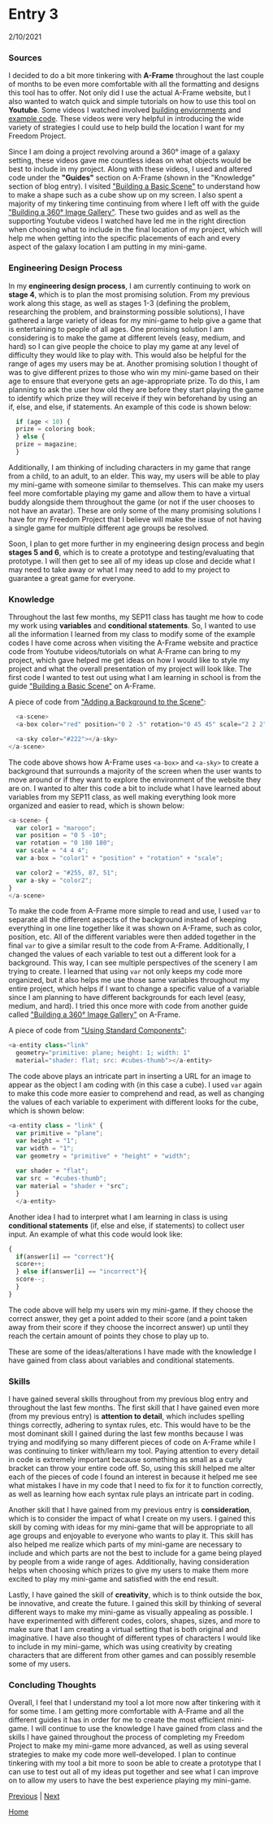 # Entry 3
2/10/2021

### Sources
I decided to do a bit more tinkering with <b>A-Frame</b> throughout the last couple of months to be even more comfortable with all the formatting and designs this tool has to offer. Not only did I use the actual A-Frame website, but I also wanted to watch quick and simple tutorials on how to use this tool on <b>Youtube</b>. Some videos I watched involved <a href="https://www.youtube.com/watch?v=K_1RdCVuu98">building enviornments</a> and <a href="https://www.youtube.com/watch?v=eTFPMxqod2I">example code</a>. These videos were very helpful in introducing the wide variety of strategies I could use to help build the location I want for my Freedom Project. 

Since I am doing a project revolving around a 360° image of a galaxy setting, these videos gave me countless ideas on what objects would be best to include in my project. Along with these videos, I used and altered code under the <b>"Guides"</b> section on A-Frame (shown in the "Knowledge" section of blog entry). I visited <a href="https://aframe.io/docs/1.2.0/guides/building-a-basic-scene.html">"Building a Basic Scene"</a> to understand how to make a shape such as a cube show up on my screen. I also spent a majority of my tinkering time continuing from where I left off with the guide <a href="https://aframe.io/docs/1.2.0/guides/building-a-360-image-gallery.html">"Building a 360° Image Gallery"</a>. These two guides and as well as the supporting Youtube videos I watched have led me in the right direction when choosing what to include in the final location of my project, which will help me when getting into the specific placements of each and every aspect of the galaxy location I am putting in my mini-game.

### Engineering Design Process
In my <b>engineering design process</b>, I am currently continuing to work on <b>stage 4</b>, which is to plan the most promising solution. From my previous work along this stage, as well as stages 1-3 (defining the problem, researching the problem, and brainstorming possible solutions), I have gathered a large variety of ideas for my mini-game to help give a game that is entertaining to people of all ages. One promising solution I am considering is to make the game at different levels (easy, medium, and hard) so I can give people the choice to play my game at any level of difficulty they would like to play with. This would also be helpful for the range of ages my users may be at. Another promising solution I thought of was to give different prizes to those who win my mini-game based on their age to ensure that everyone gets an age-appropriate prize. To do this, I am planning to ask the user how old they are before they start playing the game to identify which prize they will receive if they win beforehand by using an if, else, and else, if statements. An example of this code is shown below:
```javascript
  if (age < 10) {
  prize = coloring book;
  } else {
  prize = magazine;
  }
```
Additionally, I am thinking of including characters in my game that range from a child, to an adult, to an elder. This way, my users will be able to play my mini-game with someone similar to themselves. This can make my users feel more comfortable playing my game and allow them to have a virtual buddy alongside them throughout the game (or not if the user chooses to not have an avatar). These are only some of the many promising solutions I have for my Freedom Project that I believe will make the issue of not having a single game for multiple different age groups be resolved. 

Soon, I plan to get more further in my engineering design process and begin <b>stages 5 and 6</b>, which is to create a prototype and testing/evaluating that prototype. I will then get to see all of my ideas up close and decide what I may need to take away or what I may need to add to my project to guarantee a great game for everyone.

### Knowledge
Throughout the last few months, my SEP11 class has taught me how to code my work using <b>variables</b> and <b>conditional statements</b>. So, I wanted to use all the information I learned from my class to modify some of the example codes I have come across when visiting the A-Frame website and practice code from Youtube videos/tutorials on what A-Frame can bring to my project, which gave helped me get ideas on how I would like to style my project and what the overall presentation of my project will look like. The first code I wanted to test out using what I am learning in school is from the guide <a href="https://aframe.io/docs/1.2.0/guides/building-a-basic-scene.html">"Building a Basic Scene"</a> on A-Frame.  

A piece of code from <a href="https://aframe.io/docs/1.2.0/guides/building-a-basic-scene.html#adding-a-background-to-the-scene">"Adding a Background to the Scene"</a>:
```javascript
  <a-scene>
  <a-box color="red" position="0 2 -5" rotation="0 45 45" scale="2 2 2"></a-box>

  <a-sky color="#222"></a-sky>
</a-scene>
```

The code above shows how A-Frame uses ```<a-box>``` and ```<a-sky>``` to create a background that surrounds a majority of the screen when the user wants to move around or if they want to explore the environment of the website they are on. I wanted to alter this code a bit to include what I have learned about variables from my SEP11 class, as well making everything look more organized and easier to read, which is shown below:

```javascript
<a-scene> {
  var color1 = "maroon"; 
  var position = "0 5 -10"; 
  var rotation = "0 180 180"; 
  var scale = "4 4 4";
  var a-box = "color1" + "position" + "rotation" + "scale";

  var color2 = "#255, 87, 51";
  var a-sky = "color2"; 
}
</a-scene> 
```

To make the code from A-Frame more simple to read and use, I used ```var``` to separate all the different aspects of the background instead of keeping everything in one line together like it was shown on A-Frame, such as color, position, etc. All of the different variables were then added together in the final ```var``` to give a similar result to the code from A-Frame. Additionally, I changed the values of each variable to test out a different look for a background. This way, I can see multiple perspectives of the scenery I am trying to create. I learned that using ```var``` not only keeps my code more organized, but it also helps me use those same variables throughout my entire project, which helps if I want to change a specific value of a variable since I am planning to have different backgrounds for each level (easy, medium, and hard). I tried this once more with code from another guide called <a href="https://aframe.io/docs/1.2.0/guides/building-a-360-image-gallery.html">"Building a 360° Image Gallery"</a> on A-Frame. 

A piece of code from <a href="https://aframe.io/docs/1.2.0/guides/building-a-360-image-gallery.html#layout-component-to-lay-out-links">"Using Standard Components"</a>:

```javascript
<a-entity class="link"
  geometry="primitive: plane; height: 1; width: 1"
  material="shader: flat; src: #cubes-thumb"></a-entity>
 ```
 
The code above plays an intricate part in inserting a URL for an image to appear as the object I am coding with (in this case a cube). I used ```var``` again to make this code more easier to comprehend and read, as well as changing the values of each variable to experiment with different looks for the cube, which is shown below:
 
```javascript
<a-entity class = "link" {
  var primitive = "plane"; 
  var height = "1"; 
  var width = "1";
  var geometry = "primitive" + "height" + "width";
  
  var shader = "flat"; 
  var src = "#cubes-thumb";
  var material = "shader + "src";
  } 
  </a-entity>
```

Another idea I had to interpret what I am learning in class is using <b>conditional statements</b> (if, else and else, if statements) to collect user input. An example of what this code would look like:

```javascript
{
  if(answer[i] == "correct"){
  score++;
  } else if(answer[i] == "incorrect"){
  score--;
  }
}
```
The code above will help my users win my mini-game. If they choose the correct answer, they get a point added to their score (and a point taken away from their score if they choose the incorrect answer) up until they reach the certain amount of points they chose to play up to. 

These are some of the ideas/alterations I have made with the knowledge I have gained from class about variables and conditional statements. 

### Skills
I have gained several skills throughout from my previous blog entry and throughout the last few months. The first skill that I have gained even more (from my previous entry) is <b>attention to detail</b>, which includes spelling things correctly, adhering to syntax rules, etc. This would have to be the most dominant skill I gained during the last few months because I was trying and modifying so many different pieces of code on A-Frame while I was continuing to tinker with/learn my tool. Paying attention to every detail in code is extremely important because something as small as a curly bracket can throw your entire code off. So, using this skill helped me alter each of the pieces of code I found an interest in because it helped me see what mistakes I have in my code that I need to fix for it to function correctly, as well as learning how each syntax rule plays an intricate part in coding.

Another skill that I have gained from my previous entry is <b>consideration</b>, which is to consider the impact of what I create on my users. I gained this skill by coming with ideas for my mini-game that will be appropriate to all age groups and enjoyable to everyone who wants to play it. This skill has also helped me realize which parts of my mini-game are necessary to include and which parts are not the best to include for a game being played by people from a wide range of ages. Additionally, having consideration helps when choosing which prizes to give my users to make them more excited to play my mini-game and satisfied with the end result.

Lastly, I have gained the skill of <b>creativity</b>, which is to think outside the box, be innovative, and create the future. I gained this skill by thinking of several different ways to make my mini-game as visually appealing as possible. I have experimented with different codes, colors, shapes, sizes, and more to make sure that I am creating a virtual setting that is both original and imaginative. I have also thought of different types of characters I would like to include in my mini-game, which was using creativity by creating characters that are different from other games and can possibly resemble some of my users.

### Concluding Thoughts 
Overall, I feel that I understand my tool a lot more now after tinkering with it for some time. I am getting more comfortable with A-Frame and all the different guides it has in order for me to create the most efficient mini-game. I will continue to use the knowledge I have gained from class and the skills I have gained throughout the process of completing my Freedom Project to make my mini-game more advanced, as well as using several strategies to make my code more well-developed. I plan to continue tinkering with my tool a bit more to soon be able to create a prototype that I can use to test out all of my ideas put together and see what I can improve on to allow my users to have the best experience playing my mini-game. 

[Previous](entry02.md) | [Next](entry04.md)

[Home](../README.md)
